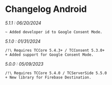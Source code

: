 Changelog Android
=================

*5.1.1 : 06/20/2024*

	~ Added developer id to Google Consent Mode. 

*5.1.0 : 01/31/2024*

    /!\ Requires TCCore 5.4.3+ / TCConsent 5.3.0+
	+ Added support for Google Consent Mode.

*5.0.0 : 05/09/2023*

    /!\ Requires TCCore 5.4.0 / TCServerSide 5.5.0
	+ New library for Firebase Destination.
